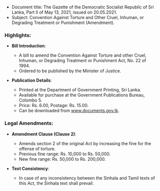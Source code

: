 - Document title: The Gazette of the Democratic Socialist Republic of Sri Lanka, Part II of May 13, 2021, issued on 20.05.2021.
- Subject: Convention Against Torture and Other Cruel, Inhuman, or Degrading Treatment or Punishment (Amendment).

### Highlights:

- **Bill Introduction**:
  - A bill to amend the Convention Against Torture and other Cruel, Inhuman, or Degrading Treatment or Punishment Act, No. 22 of 1994.
  - Ordered to be published by the Minister of Justice.

- **Publication Details**:
  - Printed at the Department of Government Printing, Sri Lanka.
  - Available for purchase at the Government Publications Bureau, Colombo 5.
  - Price: Rs. 6.00, Postage: Rs. 15.00.
  - Can be downloaded from www.documents.gov.lk.

### Legal Amendments:

- **Amendment Clause (Clause 2)**:
  - Amends section 2 of the original Act by increasing the fine for the offense of torture.
  - Previous fine range: Rs. 10,000 to Rs. 50,000.
  - New fine range: Rs. 50,000 to Rs. 200,000.

- **Text Consistency**:
  - In case of any inconsistency between the Sinhala and Tamil texts of this Act, the Sinhala text shall prevail.